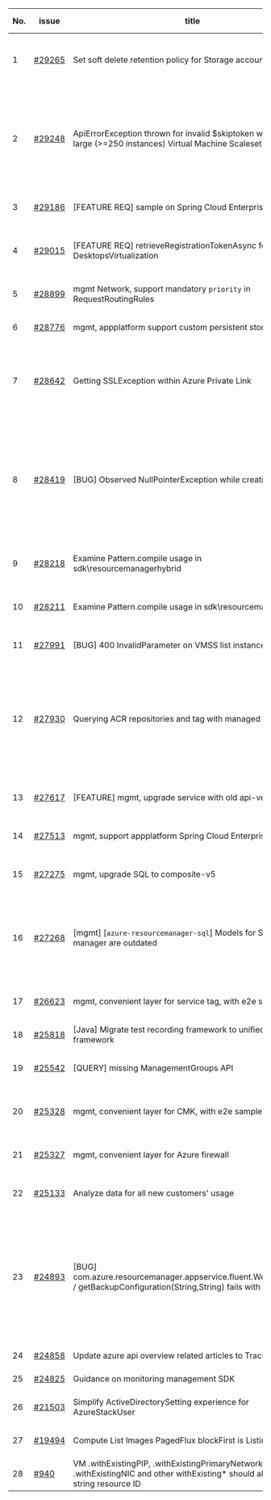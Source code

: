 | No. | issue | title | labels | assignees | bot advice | created date |
| ------ | ------ | ------ | ------ | ------ | ------ | :-----: |
|1|[#29265](https://github.com/Azure/azure-sdk-for-java/issues/29265)|Set soft delete retention policy for Storage account containers |question, ARM, Mgmt, customer-reported|XiaofeiCao|new comment|2022-06-07|
|2|[#29248](https://github.com/Azure/azure-sdk-for-java/issues/29248)|ApiErrorException thrown for invalid $skiptoken when listing large (>=250 instances) Virtual Machine Scaleset VMs|question, Compute - VMSS, Mgmt, Azure.Core, customer-reported, needs-team-attention|mssfang, XiaofeiCao||2022-06-06|
|3|[#29186](https://github.com/Azure/azure-sdk-for-java/issues/29186)|[FEATURE REQ] sample on Spring Cloud Enterprise Tier|Mgmt, Mgmt - Track 2|XiaofeiCao||2022-06-02|
|4|[#29015](https://github.com/Azure/azure-sdk-for-java/issues/29015)|[FEATURE REQ] retrieveRegistrationTokenAsync for DesktopsVirtualization|question, ARM, Mgmt, customer-reported|weidongxu-microsoft||2022-05-23|
|5|[#28899](https://github.com/Azure/azure-sdk-for-java/issues/28899)|mgmt Network, support mandatory `priority` in RequestRoutingRules|Mgmt, Mgmt - Track 2|XiaofeiCao||2022-05-17|
|6|[#28776](https://github.com/Azure/azure-sdk-for-java/issues/28776)|mgmt, appplatform support custom persistent storage|Mgmt, Mgmt - Track 2|XiaofeiCao||2022-05-11|
|7|[#28642](https://github.com/Azure/azure-sdk-for-java/issues/28642)|Getting SSLException within Azure Private Link|question, Mgmt, customer-reported, needs-team-attention|weidongxu-microsoft||2022-05-04|
|8|[#28419](https://github.com/Azure/azure-sdk-for-java/issues/28419)|[BUG] Observed NullPointerException while creating VM|question, ARM, Compute - VM, Mgmt, customer-reported, needs-team-attention, needs-author-feedback|XiaofeiCao||2022-04-20|
|9|[#28218](https://github.com/Azure/azure-sdk-for-java/issues/28218)|Examine Pattern.compile usage in sdk\resourcemanagerhybrid|ARM, Mgmt, Mgmt - Track 2|XiaofeiCao|new issue|2022-04-11|
|10|[#28211](https://github.com/Azure/azure-sdk-for-java/issues/28211)|Examine Pattern.compile usage in sdk\resourcemanager|ARM, Mgmt, Mgmt - Track 2|XiaofeiCao|new comment|2022-04-11|
|11|[#27991](https://github.com/Azure/azure-sdk-for-java/issues/27991)|[BUG] 400 InvalidParameter on VMSS list instances|Mgmt, Mgmt - Track 2|weidongxu-microsoft||2022-04-01|
|12|[#27930](https://github.com/Azure/azure-sdk-for-java/issues/27930)|Querying ACR repositories and tag with managed identity|question, Container Registry, Service Attention, Mgmt, customer-reported, needs-team-attention|weidongxu-microsoft||2022-03-29|
|13|[#27617](https://github.com/Azure/azure-sdk-for-java/issues/27617)|[FEATURE] mgmt, upgrade service with old api-version|Mgmt, Mgmt - Track 2, planning|weidongxu-microsoft||2022-03-11|
|14|[#27513](https://github.com/Azure/azure-sdk-for-java/issues/27513)|mgmt, support appplatform Spring Cloud Enterprise tier|Mgmt, Mgmt - Track 2|XiaofeiCao||2022-03-08|
|15|[#27275](https://github.com/Azure/azure-sdk-for-java/issues/27275)|mgmt, upgrade SQL to composite-v5|Mgmt, Mgmt - Track 2, planning|weidongxu-microsoft||2022-02-24|
|16|[#27268](https://github.com/Azure/azure-sdk-for-java/issues/27268)|[mgmt] [`azure-resourcemanager-sql`] Models for SQL resource manager are outdated|question, ARM, SQL, Mgmt, customer-reported, needs-team-attention|weidongxu-microsoft||2022-02-23|
|17|[#26623](https://github.com/Azure/azure-sdk-for-java/issues/26623)|mgmt, convenient layer for service tag, with e2e samples|Mgmt, Mgmt - Track 2, planning|weidongxu-microsoft||2022-01-21|
|18|[#25818](https://github.com/Azure/azure-sdk-for-java/issues/25818)|[Java] Migrate test recording framework to unified test framework|Mgmt, MQ|haolingdong-msft|new issue|2021-12-06|
|19|[#25542](https://github.com/Azure/azure-sdk-for-java/issues/25542)|[QUERY] missing ManagementGroups API|question, Mgmt, customer-reported|weidongxu-microsoft||2021-11-19|
|20|[#25328](https://github.com/Azure/azure-sdk-for-java/issues/25328)|mgmt, convenient layer for CMK, with e2e samples|Mgmt, Mgmt - Track 2, planning|weidongxu-microsoft||2021-11-11|
|21|[#25327](https://github.com/Azure/azure-sdk-for-java/issues/25327)|mgmt, convenient layer for Azure firewall|Mgmt, Mgmt - Track 2, planning|weidongxu-microsoft||2021-11-11|
|22|[#25133](https://github.com/Azure/azure-sdk-for-java/issues/25133)|Analyze data for all new customers' usage|Mgmt, Mgmt - Track 2|haolingdong-msft||2021-11-02|
|23|[#24893](https://github.com/Azure/azure-sdk-for-java/issues/24893)|[BUG] com.azure.resourcemanager.appservice.fluent.WebAppsClient / getBackupConfiguration(String,String) fails with Reader role|question, App Services, Service Attention, Mgmt, customer-reported, Web Apps, Mgmt - Track 2, issue-addressed|weidongxu-microsoft||2021-10-19|
|24|[#24858](https://github.com/Azure/azure-sdk-for-java/issues/24858)|Update azure api overview related articles to Track2|Mgmt|XiaofeiCao||2021-10-18|
|25|[#24825](https://github.com/Azure/azure-sdk-for-java/issues/24825)|Guidance on monitoring management SDK|Mgmt, Epic, planning|weidongxu-microsoft||2021-10-15|
|26|[#21503](https://github.com/Azure/azure-sdk-for-java/issues/21503)|Simplify ActiveDirectorySetting experience for AzureStackUser|Mgmt, Mgmt - Track 2|weidongxu-microsoft||2021-05-14|
|27|[#19494](https://github.com/Azure/azure-sdk-for-java/issues/19494)|Compute List Images PagedFlux blockFirst is Listing All Pages|bug, Compute, Mgmt|weidongxu-microsoft||2021-02-26|
|28|[#940](https://github.com/Azure/azure-sdk-for-java/issues/940)|VM .withExistingPIP, .withExistingPrimaryNetwork, .withExistingNIC and other withExisting* should also accept a string resource ID|Mgmt, feature-request|XiaofeiCao||2016-07-06|
